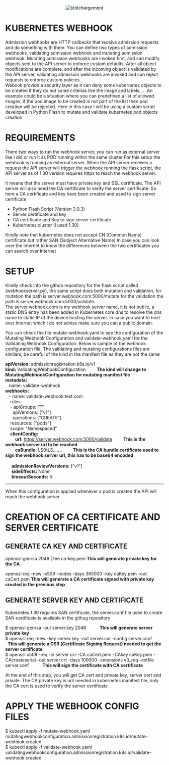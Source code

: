 <div align="center">
  
   ![téléchargement](https://github.com/user-attachments/assets/d7677682-5b84-4c64-88b9-c08cf2268e08)

</div>





# KUBERNETES WEBHOOK 

Admission webhooks are HTTP callbacks that receive admission requests and do something with them. You can define two types of admission webhooks, validating admission webhook and mutating admission webhook. Mutating admission webhooks are invoked first, and can modify objects sent to the API server to enforce custom defaults. After all object modifications are complete, and after the incoming object is validated by the API server, validating admission webhooks are invoked and can reject requests to enforce custom policies. <br>
Webook provide a security layer as it can deny some kubernetes objects to be created if they do not some criterias like the image and labels, ...
An example could be a situation where you can predefined a list of allowed images, if the pod image to be created is not part of the list then pod creation will be rejected.
Here in this case I will be using a custom script developed in Python Flash to mutate and validate kubernetes pod objects creation

# REQUIREMENTS

There two ways to run the webhook server, you can run as external server like I did or run it as POD running within the same cluster
For this setup the webhook is running as external server.
When the API server receives a request the API server will trigger the webhook running the flask script, the API server as of 1.30 version requires https to reach the webhook server.

It means that the server must have private key and SSL certificate.
The API server will also need the CA certificate to verify the server certificate.
So here a CA certificate and key have been created and used to sign server certificate

* Python Flash Script (Version 3.0.3)
* Server certificate and key
* CA certificate and Key to sign server certificate
* Kubernetes cluster (I used 1.30)
  


Kindly note that kubernetes does not accept CN (Common Name) certificate but rather SAN (Subject Alternative Name)
In case you can look over the internet to know the differences between the two certificates you can search over Internet



# SETUP

Kindly check into the github repository for the flask script called (webhookserver.py), the same script does both mutation and validation, for mutation the path is server.webhook.com:5000/mutate
for the validation the path is server.webhook.com:5000/validate. <br>
The server.webhook.com is my webhook server name, it is not public, a static DNS entry has been added in Kubernetes core dns to resolve the dns name to static IP of the device hosting the server.
In case you want to host over Internet which I do not advise make sure you can a public domain.

You can check the file mutate-webhook.yaml to see the configuration of the Mutating Webhook Configuration and validate-webhook.yaml for the Validating Webhook Configuration.
Below is sample of the webhook configuration file. 
The validating and mutating configurations files are similars, be careful of the kind in the manifest file as they are not the same


**apiVersion:** admissionregistration.k8s.io/v1 <br>
**kind:** ValidatingWebhookConfiguration  &nbsp;  &nbsp; &nbsp; &nbsp; **The kind will change to MutatingWebhookConfiguration for mutating manifest file**  <br>
**metadata:** <br>
 &nbsp;&nbsp; name: validate-webhook <br>
**webhooks:** <br>
 &nbsp;&nbsp; - name: validate-webhook.test.com <br>
 &nbsp;&nbsp;&nbsp;  rules: <br>
&nbsp;&nbsp;&nbsp; - apiGroups:   [""] <br>
 &nbsp; &nbsp;&nbsp;&nbsp; apiVersions: ["v1"] <br>
 &nbsp; &nbsp;&nbsp;&nbsp; operations:  ["CREATE"] <br>
   &nbsp;&nbsp;&nbsp; resources:   ["pods"] <br>
   &nbsp;&nbsp;&nbsp; scope:       "Namespaced" <br>
&nbsp;&nbsp;&nbsp;   **clientConfig:**  <br>
   &nbsp;  &nbsp; &nbsp;  &nbsp; **url:** https://server.webhook.com:5000/validate  &nbsp;  &nbsp; &nbsp;  &nbsp;  **This is the webhook server url to be reached**  <br>
    &nbsp;  &nbsp; &nbsp;  &nbsp; **caBundle:**  LS0tLS.......  &nbsp;  &nbsp; &nbsp;  &nbsp; **This is the CA bundle certificate used to sign the webhook server url, this has to be base64 encoded** <br>   
  &nbsp;&nbsp; &nbsp; **admissionReviewVersions:** ["v1"] <br>
  &nbsp;&nbsp; &nbsp; **sideEffects:** None <br>
  &nbsp;&nbsp; &nbsp; **timeoutSeconds:** 5 <br>

  ---
When this configuration is applied whenever a pod is created the API will reach the webhook server


# CREATION OF CA CERTIFICATE AND SERVER CERTIFICATE


## GENERATE CA KEY AND CERTIFICATE
   openssl genrsa 2048 | tee ca-key.pem     **This will generate private key for the CA**
   
   openssl req -new -x509 -nodes -days 365000 -key caKey.pem   -out caCert.pem  **This will generate a CA certificate signed with private key created in the previous step**


## GENERATE SERVER KEY AND CERTIFICATE
Kubernetes 1.30 requires SAN certificate, the server.conf file used to create SAN certificate is available in the githug repository 

$ openssl genrsa -out server.key 2048     &nbsp;&nbsp; &nbsp; &nbsp;&nbsp; &nbsp;    **This will generate server private key** <br>
$ openssl req -new -key server.key -out server.csr -config server.conf   &nbsp;&nbsp; &nbsp; &nbsp;&nbsp; &nbsp;  **This will generate a CSR (Certificate Signing Request)    needed to get the server certificate**  <br>
$ openssl x509 -req -in server.csr -CA caCert.pem -CAkey caKey.pem -CAcreateserial -out server.crt -days 100000 -extensions v3_req -extfile server.conf    &nbsp;&nbsp; &nbsp; &nbsp;&nbsp; &nbsp; **This will sign the certificate with CA certificate** <br>

At the end of this step, you will get CA cert and private key, server cert and private.
The CA private key is not needed in kubernetes manifest file, only the CA cert is used to verify the server certificate

# APPLY THE WEBHOOK CONFIG FILES

$ kubectl apply -f mutate-webhook.yaml    <br>
mutatingwebhookconfiguration.admissionregistration.k8s.io/mutate-webhook created <br>
$ kubectl apply -f validate-webhook.yaml <br>
validatingwebhookconfiguration.admissionregistration.k8s.io/validate-webhook created <br>












